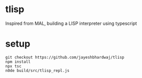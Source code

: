 # tlisp

Inspired from MAL, building a LISP interpreter using typescript

# setup
```
git checkout https://github.com/jayeshbhardwaj/tlisp
npm install
npx tsc
n0de build/src/tlisp_repl.js
```
